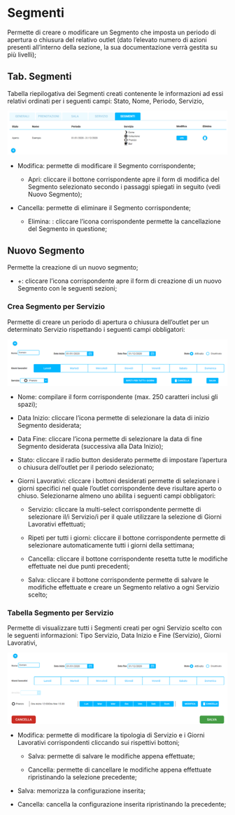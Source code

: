 # Segmenti

Permette di creare o modificare un Segmento che imposta un periodo di apertura o chiusura del relativo outlet (dato l’elevato numero di azioni presenti all’interno della sezione, la sua documentazione verrà gestita su più livelli);

## Tab. Segmenti 

Tabella riepilogativa dei Segmenti creati contenente le informazioni ad essi relativi ordinati per i seguenti campi: Stato, Nome, Periodo, Servizio,

![Tab-Segmenti](../../assets/img/imgSettings/Tab-Segmenti.png#tab-Segmenti)

* Modifica: permette di modificare il Segmento corrispondente;
    
    * Apri: cliccare il bottone corrispondente apre il form di modifica del Segmento selezionato secondo i passaggi spiegati in seguito (vedi Nuovo Segmento);

* Cancella: permette di eliminare il Segmento corrispondente;

    * Elimina: : cliccare l’icona corrispondente permette la cancellazione del Segmento in questione;

## Nuovo Segmento

Permette la creazione di un nuovo segmento;

* +: cliccare l’icona corrispondente apre il form di creazione di un nuovo Segmento con le seguenti sezioni;

### Crea Segmento per Servizio

Permette di creare un periodo di apertura o chiusura dell’outlet per un determinato Servizio rispettando i seguenti campi obbligatori:

![Nuovo-Segmento](../../assets/img/imgSettings/Nuovo-Segmento.png#nuovo-segmento)

* Nome: compilare il form corrispondente (max. 250 caratteri inclusi gli spazi);

* Data Inizio: cliccare l’icona  permette di selezionare la data di inizio Segmento desiderata;

* Data Fine: cliccare l’icona  permette di selezionare la data di fine Segmento desiderata (successiva alla Data Inizio);

* Stato: cliccare il radio button desiderato permette di impostare l’apertura o chiusura dell’outlet per il periodo selezionato;

* Giorni Lavorativi: cliccare i bottoni desiderati permette di selezionare i giorni specifici nel quale l’outlet corrispondente deve risultare aperto o chiuso. Selezionarne almeno uno abilita i seguenti campi obbligatori:

    * Servizio: cliccare la multi-select corrispondente permette di selezionare il/i Servizio/i per il quale utilizzare la selezione di Giorni Lavorativi effettuati;

    * Ripeti per tutti i giorni: cliccare il bottone corrispondente permette di selezionare automaticamente tutti i giorni della settimana;

    * Cancella: cliccare il bottone corrispondente resetta tutte le modifiche effettuate nei due punti precedenti;

    * Salva: cliccare il bottone corrispondente permette di salvare le modifiche effettuate e creare un Segmento relativo a ogni Servizio scelto;

### Tabella Segmento per Servizio

Permette di visualizzare tutti i Segmenti creati per ogni Servizio scelto con le seguenti informazioni: Tipo Servizio, Data Inizio e Fine (Servizio), Giorni Lavorativi,

![Nuovo-Segmento2](../../assets/img/imgSettings/Nuovo-Segmento2.png#nuovo-segmento2)

* Modifica: permette di modificare la tipologia di Servizio e i Giorni Lavorativi corrispondenti cliccando sui rispettivi bottoni;

    * Salva: permette di salvare le modifiche appena effettuate;

    * Cancella: permette di cancellare le modifiche appena effettuate ripristinando la selezione precedente;

* Salva: memorizza la configurazione inserita;

* Cancella: cancella la configurazione inserita ripristinando la precedente;

